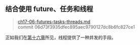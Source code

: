 ## 结合使用 future、任务和线程

> [ch17-06-futures-tasks-threads.md](https://github.com/rust-lang/book/blob/main/src/ch17-06-futures-tasks-threads.md)
> <br>
> commit 06d73f3935dfec895aec9790127dc8b6fc827ce1

正如我们在[第十六章][ch16]所见，线程提供了一种并发的手段。

[ch16]: ch16-00-concurrency.html
[combining-futures]: ch17-03-more-futures.html#构建我们自己的异步抽象
[streams]: ch17-04-streams.html#组合流
[ch21]: ch21-00-final-project-a-web-server.html

